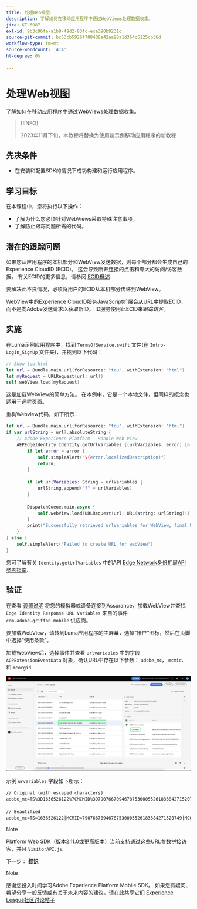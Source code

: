 ```yaml
---
title: 处理Web视图
description: 了解如何在移动应用程序中通过WebViews处理数据收集。
jira: KT-6987
exl-id: 9b3c96fa-a1b8-49d2-83fc-ece390b9231c
source-git-commit: bc53cb5926f708408a42aa98a1d364c5125cb36d
workflow-type: tm+mt
source-wordcount: '414'
ht-degree: 0%

---
```


# 处理Web视图

了解如何在移动应用程序中通过WebViews处理数据收集。

>[!INFO]
>
> 2023年11月下旬，本教程将替换为使用新示例移动应用程序的新教程

## 先决条件

* 在安装和配置SDK的情况下成功构建和运行应用程序。

## 学习目标

在本课程中，您将执行以下操作：

* 了解为什么您必须针对WebViews采取特殊注意事项。
* 了解防止跟踪问题所需的代码。

## 潜在的跟踪问题

如果您从应用程序的本机部分和WebView发送数据，则每个部分都会生成自己的Experience CloudID (ECID)。 这会导致断开连接的点击和夸大的访问/访客数据。 有关ECID的更多信息，请参阅 [ECID概述](https://experienceleague.adobe.com/docs/experience-platform/identity/ecid.html?lang=en).

要解决此不良情况，必须将用户的ECID从本机部分传递到WebView。

WebView中的Experience CloudID服务JavaScript扩展会从URL中提取ECID，而不是向Adobe发送请求以获取新ID。 ID服务使用此ECID来跟踪访客。

## 实施

在Luma示例应用程序中，找到 `TermsOfService.swift` 文件(在 `Intro-Login_SignUp` 文件夹)，并找到以下代码：

```swift
// Show tou.html
let url = Bundle.main.url(forResource: "tou", withExtension: "html")
let myRequest = URLRequest(url: url!)
self.webView.load(myRequest)
```

这是加载WebView的简单方法。 在本例中，它是一个本地文件，但同样的概念也适用于远程页面。

重构Webview代码，如下所示：

```swift
let url = Bundle.main.url(forResource: "tou", withExtension: "html")
if var urlString = url?.absoluteString {
    // Adobe Experience Platform - Handle Web View
    AEPEdgeIdentity.Identity.getUrlVariables {(urlVariables, error) in
        if let error = error {
            self.simpleAlert("\(error.localizedDescription)")
            return;
        }

        if let urlVariables: String = urlVariables {
            urlString.append("?" + urlVariables)
        }

        DispatchQueue.main.async {
            self.webView.load(URLRequest(url: URL(string: urlString)!))
        }
        print("Successfully retrieved urlVariables for WebView, final URL: \(urlString)")
    }
} else {
    self.simpleAlert("Failed to create URL for webView")
}
```

您可了解有关 `Identity.getUrlVariables` 中的API [Edge Network身份扩展API参考指南](https://developer.adobe.com/client-sdks/documentation/identity-for-edge-network/api-reference/#geturlvariables).

## 验证

在查看 [设置说明](assurance.md) 将您的模拟器或设备连接到Assurance，加载WebView并查找 `Edge Identity Response URL Variables` 来自的事件 `com.adobe.griffon.mobile` 供应商。

要加载WebView，请转到Luma应用程序的主屏幕，选择“帐户”图标，然后在页脚中选择“使用条款”。

加载WebView后，选择事件并查看 `urlvariables` 中的字段 `ACPExtensionEventData` 对象，确认URL中存在以下参数： `adobe_mc`， `mcmid`、和 `mcorgid`.

![webview验证](assets/mobile-webview-validation.png)

示例 `urvariables` 字段如下所示：

```html
// Original (with escaped characters)
adobe_mc=TS%3D1636526122%7CMCMID%3D79076670946787530005526183384271520749%7CMCORGID%3D7ABB3E6A5A7491460A495D61%40AdobeOrg

// Beautified
adobe_mc=TS=1636526122|MCMID=79076670946787530005526183384271520749|MCORGID=7ABB3E6A5A7491460A495D61@AdobeOrg
```

>[!NOTE]
>
>Platform Web SDK（版本2.11.0或更高版本）当前支持通过这些URL参数拼接访客，并且 `VisitorAPI.js`.


下一步： **[标识](identity.md)**

>[!NOTE]
>
>感谢您投入时间学习Adobe Experience Platform Mobile SDK。 如果您有疑问、希望分享一般反馈或有关于未来内容的建议，请在此共享它们 [Experience League社区讨论帖子](https://experienceleaguecommunities.adobe.com/t5/adobe-experience-platform-data/tutorial-discussion-implement-adobe-experience-cloud-in-mobile/td-p/443796)